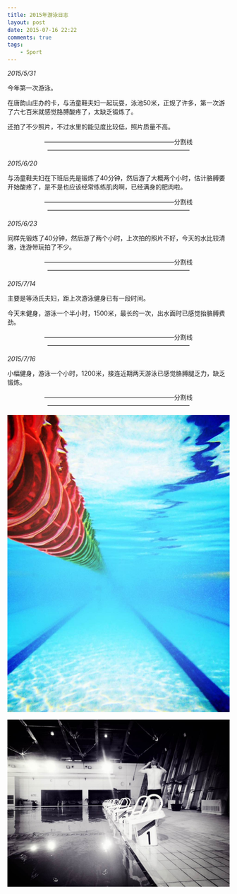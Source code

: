 ```yaml
--- 
title: 2015年游泳日志
layout: post
date: 2015-07-16 22:22
comments: true
tags: 
    - Sport
---
```

*2015/5/31*

今年第一次游泳。

在唐韵山庄办的卡，与汤童鞋夫妇一起玩耍，泳池50米，正规了许多，第一次游了六七百米就感觉胳膊酸疼了，太缺乏锻炼了。

还拍了不少照片，不过水里的能见度比较低，照片质量不高。

<center>—————————————————————分割线———————————————————————</center>

*2015/6/20*

与汤童鞋夫妇在下班后先是锻炼了40分钟，然后游了大概两个小时，估计胳膊要开始酸疼了，是不是也应该经常练练肌肉啊，已经满身的肥肉啦。

<center>—————————————————————分割线———————————————————————</center>

*2015/6/23*

同样先锻炼了40分钟，然后游了两个小时，上次拍的照片不好，今天的水比较清澈，连游带玩拍了不少。

<center>—————————————————————分割线———————————————————————</center>

*2015/7/14*

主要是等汤氏夫妇，距上次游泳健身已有一段时间。

今天未健身，游泳一个半小时，1500米，最长的一次，出水面时已感觉抬胳膊费劲。

<center>—————————————————————分割线———————————————————————</center>

*2015/7/16*

小幅健身，游泳一个小时，1200米，接连近期两天游泳已感觉胳膊腿乏力，缺乏锻炼。

<center>—————————————————————分割线———————————————————————</center>

![](/img/2015/7-16/1.jpg)  

![](/img/2015/7-16/2.jpg)  